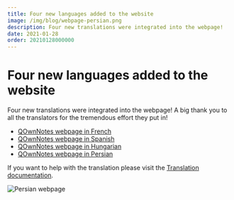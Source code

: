 ```yaml
---
title: Four new languages added to the website
image: /img/blog/webpage-persian.png
description: Four new translations were integrated into the webpage!
date: 2021-01-28
order: 20210128000000
---
```


# Four new languages added to the website

<BlogDate v-bind:fm="$frontmatter" />


Four new translations were integrated into the webpage! A big thank you to all the translators for the tremendous effort they put in!

- [QOwnNotes webpage in French](https://www.qownnotes.org/fr)
- [QOwnNotes webpage in Spanish](https://www.qownnotes.org/es)
- [QOwnNotes webpage in Hungarian](https://www.qownnotes.org/hu)
- [QOwnNotes webpage in Persian](https://www.qownnotes.org/fa)

If you want to help with the translation please visit the [Translation documentation](../contributing/translation.md).

![Persian webpage](/img/blog/webpage-persian.png)

